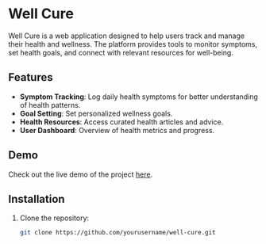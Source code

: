 # Well Cure

Well Cure is a web application designed to help users track and manage their health and wellness. The platform provides tools to monitor symptoms, set health goals, and connect with relevant resources for well-being.

## Features

- **Symptom Tracking**: Log daily health symptoms for better understanding of health patterns.
- **Goal Setting**: Set personalized wellness goals.
- **Health Resources**: Access curated health articles and advice.
- **User Dashboard**: Overview of health metrics and progress.

## Demo

Check out the live demo of the project [here](https://hack-project-h8tevta1z-shubham274001s-projects.vercel.app/).

## Installation

1. Clone the repository:
   ```bash
   git clone https://github.com/yourusername/well-cure.git
